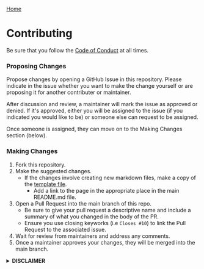 [Home](/README.md)
# Contributing
Be sure that you follow the [Code of Conduct](https://morpheus636.com/code-of-conduct) at all times.

### Proposing Changes
Propose changes by opening a GitHub Issue in this repository. Please indicate in the issue whether you want to make the change yourself or are proposing it for another contributer or maintainer.

After discussion and review, a maintainer will mark the issue as approved or denied. If it's approved, either you will be assigned to the issue (if you indicated you would like to be) or someone else can request to be assigned.

Once someone is assigned, they can move on to the Making Changes section (below).

### Making Changes
1. Fork this repository.
2. Make the suggested changes.
    - If the changes involve creating new markdown files, make a copy of
    the [template file](/template.md).
        - Add a link to the page in the appropriate place in the main README.md file.
3. Open a Pull Request into the main branch of this repo.
    - Be sure to give your pull request a descriptive name and include a
    summary of what you changed in the body of the PR. 
    - Ensure you use closing keyworks (i.e `Closes #10`) to link the Pull Request to the associated issue.
4. Wait for review from maintainers and address any comments.
5. Once a maintainer approves your changes, they will be merged into the main branch.


<details>
<summary><b>DISCLAIMER</b></summary>
This repository and the resources within it are <b>COMPLETELY UNOFFICIAL</b> and not in any way endorsed or supported by Framework. Your use of these guides and projects is <b>AT YOUR OWN RISK</b> and <b>MAY VOID YOUR WARRANTY.</b> We ask that you do not reach out to Framework support about problems related to these resources, but you can feel free to reach out to the community maintainers via GitHub Discussions or Issues within this repository.
</details>

